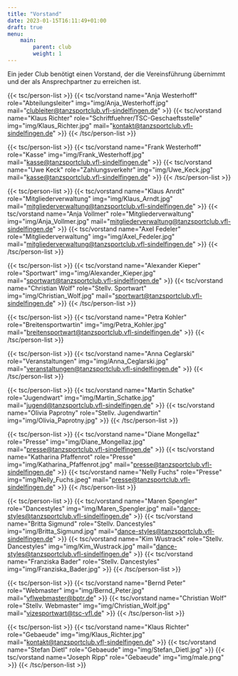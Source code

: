 ```yaml
---
title: "Vorstand"
date: 2023-01-15T16:11:49+01:00
draft: true
menu:
    main:
        parent: club
        weight: 1
---
```


Ein jeder Club benötigt einen Vorstand, der die Vereinsführung übernimmt und der als Ansprechpartner zu erreichen ist.

{{< tsc/person-list >}}
    {{< tsc/vorstand
        name="Anja Westerhoff"
        role="Abteilungsleiter"
        img="img/Anja_Westerhoff.jpg"
        mail="clubleiter@tanzsportclub.vfl-sindelfingen.de"
        >}}
    {{< tsc/vorstand
        name="Klaus Richter"
        role="Schriftfuehrer/TSC-Geschaeftsstelle"
        img="img/Klaus_Richter.jpg"
        mail="kontakt@tanzsportclub.vfl-sindelfingen.de"
        >}}
{{< /tsc/person-list >}}

{{< tsc/person-list >}}
    {{< tsc/vorstand
        name="Frank Westerhoff"
        role="Kasse"
        img="img/Frank_Westerhoff.jpg"
        mail="kasse@tanzsportclub.vfl-sindelfingen.de"
        >}}
    {{< tsc/vorstand
        name="Uwe Keck"
        role="Zahlungsverkehr"
        img="img/Uwe_Keck.jpg"
        mail="kasse@tanzsportclub.vfl-sindelfingen.de"
        >}}
{{< /tsc/person-list >}}

{{< tsc/person-list >}}
    {{< tsc/vorstand
        name="Klaus Anrdt"
        role="Mitgliederverwaltung"
        img="img/Klaus_Arndt.jpg"
        mail="mitgliederverwaltung@tanzsportclub.vfl-sindelfingen.de"
        >}}
    {{< tsc/vorstand
        name="Anja Vollmer"
        role="Mitgliederverwaltung"
        img="img/Anja_Vollmer.jpg"
        mail="mitgliederverwaltung@tanzsportclub.vfl-sindelfingen.de"
        >}}
    {{< tsc/vorstand
        name="Axel Fedeler"
        role="Mitgliederverwaltung"
        img="img/Axel_Fedeler.jpg"
        mail="mitgliederverwaltung@tanzsportclub.vfl-sindelfingen.de"
        >}}
{{< /tsc/person-list >}}

{{< tsc/person-list >}}
    {{< tsc/vorstand
        name="Alexander Kieper"
        role="Sportwart"
        img="img/Alexander_Kieper.jpg"
        mail="sportwart@tanzsportclub.vfl-sindelfingen.de"
        >}}
    {{< tsc/vorstand
        name="Christian Wolf"
        role="Stellv. Sportwart"
        img="img/Christian_Wolf.jpg"
        mail="sportwart@tanzsportclub.vfl-sindelfingen.de"
        >}}
{{< /tsc/person-list >}}

{{< tsc/person-list >}}
    {{< tsc/vorstand
        name="Petra Kohler"
        role="Breitensportwartin"
        img="img/Petra_Kohler.jpg"
        mail="breitensportwart@tanzsportclub.vfl-sindelfingen.de"
        >}}
{{< /tsc/person-list >}}

{{< tsc/person-list >}}
    {{< tsc/vorstand
        name="Anna Ceglarski"
        role="Veranstaltungen"
        img="img/Anna_Ceglarski.jpg"
        mail="veranstaltungen@tanzsportclub.vfl-sindelfingen.de"
        >}}
{{< /tsc/person-list >}}

{{< tsc/person-list >}}
    {{< tsc/vorstand
        name="Martin Schatke"
        role="Jugendwart"
        img="img/Martin_Schatke.jpg"
        mail="jugend@tanzsportclub.vfl-sindelfingen.de"
        >}}
    {{< tsc/vorstand
        name="Olivia Paprotny"
        role="Stellv. Jugendwartin"
        img="img/Olivia_Paprotny.jpg"
        >}}
{{< /tsc/person-list >}}

{{< tsc/person-list >}}
    {{< tsc/vorstand
        name="Diane Mongellaz"
        role="Presse"
        img="img/Diane_Mongellaz.jpg"
        mail="presse@tanzsportclub.vfl-sindelfingen.de"
        >}}
    {{< tsc/vorstand
        name="Katharina Pfaffenrot"
        role="Presse"
        img="img/Katharina_Pfaffenrot.jpg"
        mail="presse@tanzsportclub.vfl-sindelfingen.de"
        >}}
    {{< tsc/vorstand
        name="Nelly Fuchs"
        role="Presse"
        img="img/Nelly_Fuchs.jpeg"
        mail="presse@tanzsportclub.vfl-sindelfingen.de"
        >}}
{{< /tsc/person-list >}}

{{< tsc/person-list >}}
    {{< tsc/vorstand
        name="Maren Spengler"
        role="Dancestyles"
        img="img/Maren_Spengler.jpg"
        mail="dance-styles@tanzsportclub.vfl-sindelfingen.de"
        >}}
    {{< tsc/vorstand
        name="Britta Sigmund"
        role="Stellv. Dancestyles"
        img="img/Britta_Sigmund.jpg"
        mail="dance-styles@tanzsportclub.vfl-sindelfingen.de"
        >}}
    {{< tsc/vorstand
        name="Kim Wustrack"
        role="Stellv. Dancestyles"
        img="img/Kim_Wustrack.jpg"
        mail="dance-styles@tanzsportclub.vfl-sindelfingen.de"
        >}}
    {{< tsc/vorstand
        name="Franziska Bader"
        role="Stellv. Dancestyles"
        img="img/Franziska_Bader.jpg"
        >}}
{{< /tsc/person-list >}}

{{< tsc/person-list >}}
    {{< tsc/vorstand
        name="Bernd Peter"
        role="Webmaster"
        img="img/Bernd_Peter.jpg"
        mail="vflwebmaster@bptr.de"
        >}}
    {{< tsc/vorstand
        name="Christian Wolf"
        role="Stellv. Webmaster"
        img="img/Christian_Wolf.jpg"
        mail="vizesportwart@tsc-vfl.de"
        >}}
{{< /tsc/person-list >}}

{{< tsc/person-list >}}
    {{< tsc/vorstand
        name="Klaus Richter"
        role="Gebaeude"
        img="img/Klaus_Richter.jpg"
        mail="kontakt@tanzsportclub.vfl-sindelfingen.de"
        >}}
    {{< tsc/vorstand
        name="Stefan Dietl"
        role="Gebaeude"
        img="img/Stefan_Dietl.jpg"
        >}}
    {{< tsc/vorstand
        name="Joseph Ripp"
        role="Gebaeude"
        img="img/male.png"
        >}}
{{< /tsc/person-list >}}
